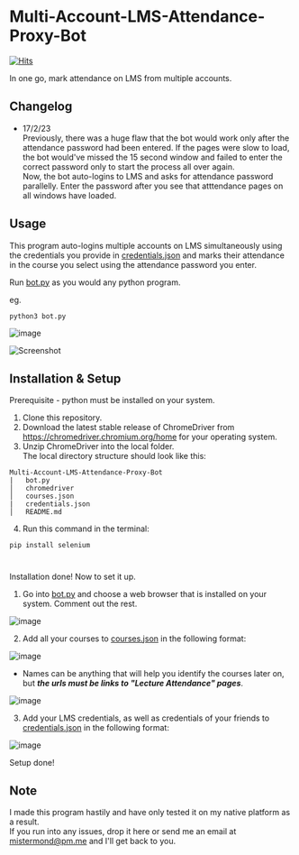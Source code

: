 # Multi-Account-LMS-Attendance-Proxy-Bot
[![Hits](https://hits.seeyoufarm.com/api/count/incr/badge.svg?url=https%3A%2F%2Fgithub.com%2FMisterMond%2FMulti-Account-Attendance-Proxy-Bot&count_bg=%2379C83D&title_bg=%23555555&icon=&icon_color=%23E7E7E7&title=hits&edge_flat=false)](https://hits.seeyoufarm.com)

In one go, mark attendance on LMS from multiple accounts.


## Changelog
- 17/2/23  
Previously, there was a huge flaw that the bot would work only after the attendance password had been entered. If the pages were slow to load, the bot would've missed the 15 second window and failed to enter the correct password only to start the process all over again.  
Now, the bot auto-logins to LMS and asks for attendance password parallelly. Enter the password after you see that atttendance pages on all windows have loaded.


## Usage
This program auto-logins multiple accounts on LMS simultaneously using the credentials you provide in [credentials.json](https://github.com/MisterMond/Multi-Account-Attendance-Proxy-Bot/blob/main/credentials.json) and marks their attendance in the course you select using the attendance password you enter.

Run [bot.py](https://github.com/MisterMond/Multi-Account-LMS-Attendance-Proxy-Bot/blob/main/bot.py) as you would any python program.

eg.
```
python3 bot.py
```

![image](https://user-images.githubusercontent.com/125508084/219632802-9cca3b57-94d4-4ae9-bc0a-c53b09483986.png)

![Screenshot](https://user-images.githubusercontent.com/125508084/219320548-49d7996e-c52c-4905-9f03-0d407a6aa1e1.png)




## Installation & Setup
Prerequisite - python must be installed on your system.
1. Clone this repository.
2. Download the latest stable release of ChromeDriver from https://chromedriver.chromium.org/home for your operating system.
3. Unzip ChromeDriver into the local folder.  
The local directory structure should look like this:  
```
Multi-Account-LMS-Attendance-Proxy-Bot
|   bot.py
│   chromedriver
│   courses.json
|   credentials.json
│   README.md
```
4. Run this command in the terminal:
```
pip install selenium
```
#
Installation done! Now to set it up.

1. Go into [bot.py](https://github.com/MisterMond/Multi-Account-LMS-Attendance-Proxy-Bot/blob/main/bot.py) and choose a web browser that is installed on your system. Comment out the rest.

![image](https://user-images.githubusercontent.com/125508084/219166698-9f06ef70-d1b8-4058-abde-bdf9dfc94730.png)


2. Add all your courses to [courses.json](https://github.com/MisterMond/Multi-Account-Attendance-Proxy-Bot/blob/main/courses.json) in the following format:

![image](https://user-images.githubusercontent.com/125508084/219168647-00c549ff-d198-4f24-9f8e-e4d572936aee.png)

- Names can be anything that will help you identify the courses later on, but ***the urls must be links to "Lecture Attendance" pages***.

![image](https://user-images.githubusercontent.com/125508084/219171009-623cca2b-a639-490d-bda5-5e385860a820.png)

3. Add your LMS credentials, as well as credentials of your friends to [credentials.json](https://github.com/MisterMond/Multi-Account-Attendance-Proxy-Bot/blob/main/credentials.json) in the following format:

![image](https://user-images.githubusercontent.com/125508084/219173097-595b555d-6f55-4e9c-ab59-f7339c95c59d.png)

Setup done!

## Note
I made this program hastily and have only tested it on my native platform as a result.   
If you run into any issues, drop it here or send me an email at mistermond@pm.me and I'll get back to you.
